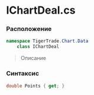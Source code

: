 
# IChartDeal.cs
### Расположение
```csharp
namespace TigerTrade.Chart.Data  
    class IChartDeal
```

> Описание

### Синтаксис
```csharp
double Points { get; }
```
